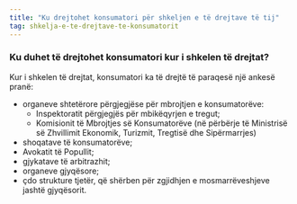 ```yaml
---
title: "Ku drejtohet konsumatori për shkeljen e të drejtave të tij"
tag: shkelja-e-te-drejtave-te-konsumatorit
---
```


### Ku duhet të drejtohet konsumatori kur i shkelen të drejtat?

Kur i shkelen të drejtat, konsumatori ka të drejtë të paraqesë një ankesë pranë:

* organeve shtetërore përgjegjëse për mbrojtjen e konsumatorëve:
    * Inspektoratit përgjegjës për mbikëqyrjen e tregut;
    * Komisionit të Mbrojtjes së Konsumatorëve (në përbërje të Ministrisë së  Zhvillimit Ekonomik, Turizmit, Tregtisë dhe Sipërmarrjes)
* shoqatave të konsumatorëve;
* Avokatit të Popullit;
* gjykatave të arbitrazhit;
* organeve gjyqësore;
* çdo strukture tjetër, që shërben për zgjidhjen e mosmarrëveshjeve jashtë gjyqësorit.
